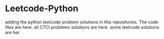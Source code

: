 # Leetcode-Python
adding the python leetcode problem solutions in this repositories. 
The code files are here.
all CTCI problems solutions are here.
some leetcode solutions are her.





























































































































































































































































































































































































































































































































































































































